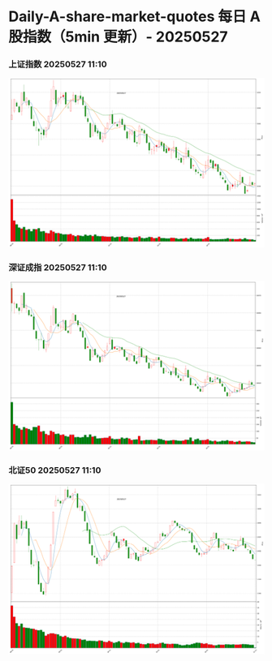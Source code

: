 
# Daily-A-share-market-quotes 每日 A 股指数（5min 更新）- 20250527

### 上证指数 20250527 11:10
![](./fig/2025/5/20250527-sh000001.png)

### 深证成指 20250527 11:10
![](./fig/2025/5/20250527-sz399001.png)

### 北证50 20250527 11:10
![](./fig/2025/5/20250527-bj899050.png)

